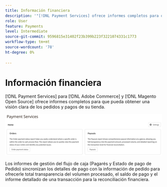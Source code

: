 ```yaml
---
title: Información financiera
description: '"[!DNL Payment Services] ofrece informes completos para que pueda obtener una visión clara de los pedidos y pagos de su tienda".'
role: User
feature: Payments
level: Intermediate
source-git-commit: 9596815e31402f23b399b223f3221074331c1773
workflow-type: tm+mt
source-wordcount: '78'
ht-degree: 0%

---
```


# Información financiera

[!DNL Payment Services] para [!DNL Adobe Commerce] y [!DNL Magento Open Source] ofrece informes completos para que pueda obtener una visión clara de los pedidos y pagos de su tienda.

![Vista Informes financieros](assets/reports-view.png)

Los informes de gestión del flujo de caja (Pagarés y Estado de pago de Pedido) sincronizan los detalles de pago con la información de pedido para ofrecerle total transparencia del volumen procesado, el saldo de pago y el informe detallado de una transacción para la reconciliación financiera.
